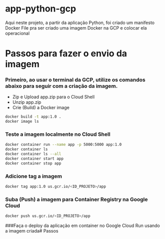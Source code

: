 # app-python-gcp
Aqui neste projeto, a partir da aplicação Python, foi criado um manifesto Docker File pra ser criado uma imagem Docker na GCP e colocar ela operacional

# Passos para fazer o envio da imagem


### Primeiro, ao usar o terminal da GCP, utilize os comandos abaixo para seguir com a criação da imagem.

- Zip e Upload app.zip para o Cloud Shell
- Unzip app.zip
- Crie (Build) a Docker image

```bash
docker build -t app:1.0 .
docker image ls
```

### Teste a imagem localmente no Cloud Shell

```bash
docker container run --name app -p 5000:5000 app:1.0
docker container ls 
docker container ls --all
docker container start app
docker container stop app
```

### Adicione tag a imagem

```bash
docker tag app:1.0 us.gcr.io/<ID_PROJETO>/app
```

### Suba (Push) a imagem para Container Registry na Google Cloud

```bash
docker push us.gcr.io/<ID_PROJETO>/app
```

###Faça o deploy da aplicação em container no Google Cloud Run usando a imagem criada# Passos


